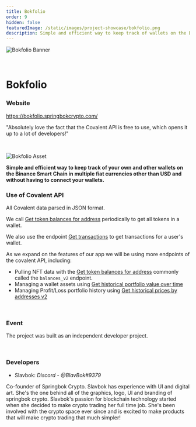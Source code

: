 ```yaml
---
title: Bokfolio
order: 9
hidden: false
featuredImage: /static/images/project-showcase/bokfolio.png
description: Simple and efficient way to keep track of wallets on the Binance Smart Chain in fiat currency.
---
```


![Bokfolio Banner](/static/images/project-showcase/bokfolio.png)

&nbsp;

# Bokfolio

### Website

https://bokfolio.springbokcrypto.com/

<Aside>

"Absolutely love the fact that the Covalent API is free to use, which opens it up to a lot of developers!"

</Aside>

&nbsp;

![Bokfolio Asset](/static/images/project-showcase/bokfolio-asset.png)

**Simple and efficient way to keep track of your own and other wallets on the Binance Smart Chain in multiple fiat currencies other than USD and without having to connect your wallets.**

### Use of Covalent API

All Covalent data parsed in JSON format.

We call [Get token balances for address](https://www.covalenthq.com/docs/api/#get-/v1/{chain_id}/address/{address}/balances_v2/) periodically to get all tokens in a wallet.

We also use the endpoint [Get transactions](https://www.covalenthq.com/docs/api/#get-/v1/{chain_id}/address/{address}/transactions_v2/) to get transactions for a user's wallet.

As we expand on the features of our app we will be using more endpoints of the covalent API, including:
- Pulling NFT data with the [Get token balances for address](https://www.covalenthq.com/docs/api/#get-/v1/{chain_id}/address/{address}/balances_v2/) commonly called the `balances_v2` endpoint. 
- Managing a wallet assets using [Get historical portfolio value over time](https://www.covalenthq.com/docs/api/#get-/v1/{chain_id}/address/{address}/portfolio_v2/)
- Managing Profit/Loss portfolio history using [Get historical prices by addresses v2](https://www.covalenthq.com/docs/api/#get-/v1/pricing/historical_by_addresses_v2/{chain_id}/{quote_currency}/{contract_addresses}/)

&nbsp;

### Event

The project was built as an independent developer project.

&nbsp;

### Developers

- Slavbok: _Discord - @BlavBok#9379_ 


Co-founder of Springbok Crypto. Slavbok has experience with UI and digital art. She's the one behind all of the graphics, logo, UI and branding of springbok crypto.   Slavbok's passion for blockchain technology started when she decided to make crypto trading her full time job. She's been involved with the crypto space ever since and is excited to make products that will make crypto trading that much simpler!
